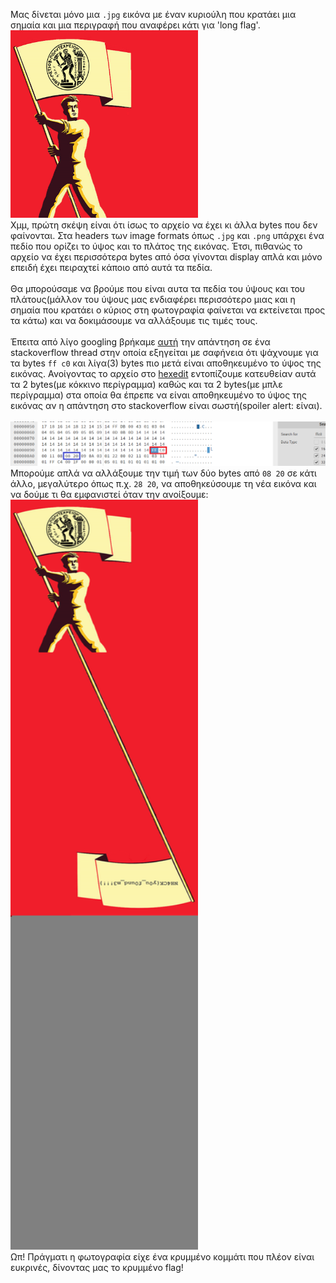 Μας δίνεται μόνο μια `.jpg` εικόνα με έναν κυριούλη που κρατάει μια σημαία και μια περιγραφή που αναφέρει κάτι για 'long flag'.
\
<img src="https://github.com/Babafaba/NTUA_H4CK_crypto_challs/blob/main/writeups_for_challs_by_other_authors/flag%20bearer/flag_bearer.jpg" alt="image" width="300" height="300">
\
Χμμ, πρώτη σκέψη είναι ότι ίσως το αρχείο να έχει κι άλλα bytes που δεν φαίνονται. Στα headers των image formats όπως `.jpg` και `.png` υπάρχει ένα πεδίο που ορίζει το ύψος και το πλάτος της εικόνας. Έτσι, πιθανώς το αρχείο να έχει περισσότερα bytes από όσα γίνονται display απλά και μόνο επειδή έχει πειραχτεί κάποιο από αυτά τα πεδία.\
\
Θα μπορούσαμε να βρούμε που είναι αυτα τα πεδία του ύψους και του πλάτους(μάλλον του ύψους μας ενδιαφέρει περισσότερο μιας και η σημαία που κρατάει ο κύριος στη φωτογραφία φαίνεται να εκτείνεται προς τα κάτω) και να δοκιμάσουμε να αλλάξουμε τις τιμές τους.\
\
Έπειτα από λίγο googling βρήκαμε [αυτή](https://stackoverflow.com/a/24285517) την απάντηση σε ένα stackoverflow thread στην οποία εξηγείται με σαφήνεια ότι ψάχνουμε για τα bytes `ff c0` και λίγα(3) bytes πιο μετά είναι αποθηκευμένο το ύψος της εικόνας. Ανοίγοντας το αρχείο στο [hexedit](https://hexed.it/) εντοπίζουμε κατευθείαν αυτά τα 2 bytes(με κόκκινο περίγραμμα) καθώς και τα 2 bytes(με μπλε περίγραμμα) στα οποία θα έπρεπε να είναι αποθηκευμένο το ύψος της εικόνας αν η απάντηση στο stackoverflow είναι σωστή(spoiler alert: είναι).\
\
![](https://github.com/Babafaba/NTUA_H4CK_crypto_challs/blob/main/writeups_for_challs_by_other_authors/flag%20bearer/flag_bearer_hexedit.png)
Μπορούμε απλά να αλλάξουμε την τιμή των δύο bytes από `08 20` σε κάτι άλλο, μεγαλύτερο όπως π.χ. `28 20`, να αποθηκεύσουμε τη νέα εικόνα και να δούμε τι θα εμφανιστεί όταν την ανοίξουμε:
\
<img src="https://github.com/Babafaba/NTUA_H4CK_crypto_challs/blob/main/writeups_for_challs_by_other_authors/flag%20bearer/long_flag_bearer.jpg" alt="image" width="300" height="1200">
\
Ωπ! Πράγματι η φωτογραφία είχε ένα κρυμμένο κομμάτι που πλέον είναι ευκρινές, δίνοντας μας το κρυμμένο flag!
